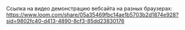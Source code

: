 Ссылка на видео демонстрацию вебсайта на разных браузерах:
https://www.loom.com/share/05a35469fbc14ae1b5703b2d1874e928?sid=9802fc40-d413-4890-8cf3-85dd23830176
